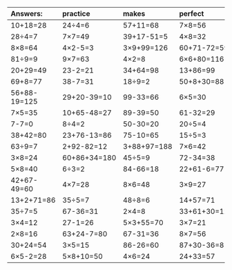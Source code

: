 | Answers: | practice | makes | perfect | ! |
| :--- | :--- | :--- | :--- | :--- |
| 10+18=28 | 24÷4=6 | 57+11=68 | 7×8=56 | 6×3+60=78 | 
| 28÷4=7 | 7×7=49 | 39+17-51=5 | 4×8=32 | 7×9=63 | 
| 8×8=64 | 4×2-5=3 | 3×9+99=126 | 60+71-72=59 | 7×1=7 | 
| 81÷9=9 | 9×7=63 | 4×2=8 | 6×6+80=116 | 48+77+62=187 | 
| 20+29=49 | 23-2=21 | 34+64=98 | 13+86=99 | 5×6=30 | 
| 69+8=77 | 38-7=31 | 18÷9=2 | 50+8+30=88 | 4+37=41 | 
| 56+88-19=125 | 29+20-39=10 | 99-33=66 | 6×5=30 | 2×2=4 | 
| 7×5=35 | 10+65-48=27 | 89-39=50 | 61-32=29 | 66+19+64=149 | 
| 7-7=0 | 8÷4=2 | 50-30=20 | 20÷5=4 | 13+64=77 | 
| 38+42=80 | 23+76-13=86 | 75-10=65 | 15÷5=3 | 7×6-12=30 | 
| 63÷9=7 | 2+92-82=12 | 3+88+97=188 | 7×6=42 | 33+40=73 | 
| 3×8=24 | 60+86+34=180 | 45÷5=9 | 72-34=38 | 56÷7=8 | 
| 5×8=40 | 6÷3=2 | 84-66=18 | 22+61-6=77 | 3×7-14=7 | 
| 42+67-49=60 | 4×7=28 | 8×6=48 | 3×9=27 | 1×5=5 | 
| 13+2+71=86 | 35÷5=7 | 48÷8=6 | 14+57=71 | 5×9=45 | 
| 35÷7=5 | 67-36=31 | 2×4=8 | 33+61+30=124 | 4×4=16 | 
| 3×4=12 | 27-1=26 | 5×3+55=70 | 3×7=21 | 81-37=44 | 
| 2×8=16 | 63+24-7=80 | 67-31=36 | 8×7=56 | 8×3=24 | 
| 30+24=54 | 3×5=15 | 86-26=60 | 87+30-36=81 | 3×6=18 | 
| 6×5-2=28 | 5×8+10=50 | 4×6=24 | 24+33=57 | 8×4=32 | 
